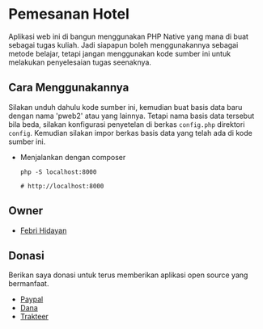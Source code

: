 # Pemesanan Hotel
Aplikasi web ini di bangun menggunakan PHP Native yang mana di buat sebagai tugas kuliah. Jadi siapapun boleh menggunakannya sebagai metode belajar, tetapi jangan menggunakan kode sumber ini untuk melakukan penyelesaian tugas seenaknya.

## Cara Menggunakannya
Silakan unduh dahulu kode sumber ini, kemudian buat basis data baru dengan nama 'pweb2' atau yang lainnya. Tetapi nama basis data tersebut bila beda, silakan konfigurasi penyetelan di berkas `config.php` direktori `config`. Kemudian silakan impor berkas basis data yang telah ada di kode sumber ini.

- Menjalankan dengan composer
  ```
  php -S localhost:8000
  
  # http://localhost:8000
  ```

## Owner
- [Febri Hidayan](https://github.com/febrihidayan)

## Donasi
Berikan saya donasi untuk terus memberikan aplikasi open source yang bermanfaat.
- [Paypal](https://paypal.me/febrihidayan)
- [Dana](https://link.dana.id/qr/2d6by546)
- [Trakteer](https://trakteer.id/febrihidayan)
